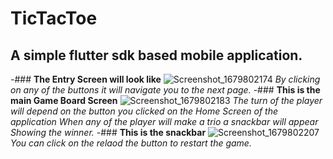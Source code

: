 # TicTacToe
## A simple flutter sdk based mobile application.
-### **The Entry Screen will look like**
![Screenshot_1679802174](https://user-images.githubusercontent.com/97942353/227754227-bc405f00-acad-4012-b013-3e61f79f82b0.png)
_By clicking on any of the buttons it will navigate you to the next page._
-### **This is the main Game Board Screen**
![Screenshot_1679802183](https://user-images.githubusercontent.com/97942353/227754287-084685de-0893-49e3-8188-857d6d68aa2f.png)
_The turn of the player will depend on the button you clicked on the Home Screen of the application_
_When any of the player will make a trio a snackbar will appear Showing the winner._
-### **This is the snackbar**
![Screenshot_1679802207](https://user-images.githubusercontent.com/97942353/227754349-d26e3765-37fa-4202-ad34-f51af69816b7.png)
_You can click on the relaod the button to restart the game._
